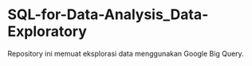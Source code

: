 # SQL-for-Data-Analysis_Data-Exploratory
Repository ini memuat eksplorasi data menggunakan Google Big Query.
